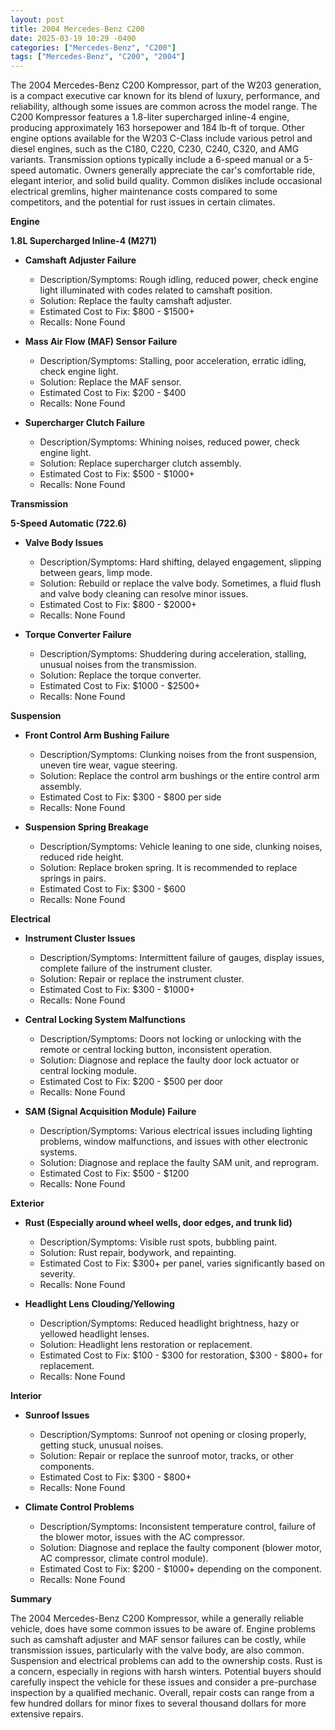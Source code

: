 ```yaml
---
layout: post
title: 2004 Mercedes-Benz C200
date: 2025-03-19 10:29 -0400
categories: ["Mercedes-Benz", "C200"]
tags: ["Mercedes-Benz", "C200", "2004"]
---
```

The 2004 Mercedes-Benz C200 Kompressor, part of the W203 generation, is a compact executive car known for its blend of luxury, performance, and reliability, although some issues are common across the model range. The C200 Kompressor features a 1.8-liter supercharged inline-4 engine, producing approximately 163 horsepower and 184 lb-ft of torque. Other engine options available for the W203 C-Class include various petrol and diesel engines, such as the C180, C220, C230, C240, C320, and AMG variants. Transmission options typically include a 6-speed manual or a 5-speed automatic. Owners generally appreciate the car's comfortable ride, elegant interior, and solid build quality. Common dislikes include occasional electrical gremlins, higher maintenance costs compared to some competitors, and the potential for rust issues in certain climates.

**Engine**

**1.8L Supercharged Inline-4 (M271)**

*   **Camshaft Adjuster Failure**
    *   Description/Symptoms: Rough idling, reduced power, check engine light illuminated with codes related to camshaft position.
    *   Solution: Replace the faulty camshaft adjuster.
    *   Estimated Cost to Fix: $800 - $1500+
    * Recalls: None Found

*   **Mass Air Flow (MAF) Sensor Failure**
    *   Description/Symptoms: Stalling, poor acceleration, erratic idling, check engine light.
    *   Solution: Replace the MAF sensor.
    *   Estimated Cost to Fix: $200 - $400
    * Recalls: None Found

*   **Supercharger Clutch Failure**
    *   Description/Symptoms: Whining noises, reduced power, check engine light.
    *   Solution: Replace supercharger clutch assembly.
    *   Estimated Cost to Fix: $500 - $1000+
    *   Recalls: None Found

**Transmission**

**5-Speed Automatic (722.6)**

*   **Valve Body Issues**
    *   Description/Symptoms: Hard shifting, delayed engagement, slipping between gears, limp mode.
    *   Solution: Rebuild or replace the valve body. Sometimes, a fluid flush and valve body cleaning can resolve minor issues.
    *   Estimated Cost to Fix: $800 - $2000+
    * Recalls: None Found

*   **Torque Converter Failure**
    *   Description/Symptoms: Shuddering during acceleration, stalling, unusual noises from the transmission.
    *   Solution: Replace the torque converter.
    *   Estimated Cost to Fix: $1000 - $2500+
    * Recalls: None Found

**Suspension**

*   **Front Control Arm Bushing Failure**
    *   Description/Symptoms: Clunking noises from the front suspension, uneven tire wear, vague steering.
    *   Solution: Replace the control arm bushings or the entire control arm assembly.
    *   Estimated Cost to Fix: $300 - $800 per side
    * Recalls: None Found

*   **Suspension Spring Breakage**
    *   Description/Symptoms: Vehicle leaning to one side, clunking noises, reduced ride height.
    *   Solution: Replace broken spring. It is recommended to replace springs in pairs.
    *   Estimated Cost to Fix: $300 - $600
    * Recalls: None Found

**Electrical**

*   **Instrument Cluster Issues**
    *   Description/Symptoms: Intermittent failure of gauges, display issues, complete failure of the instrument cluster.
    *   Solution: Repair or replace the instrument cluster.
    *   Estimated Cost to Fix: $300 - $1000+
    * Recalls: None Found

*   **Central Locking System Malfunctions**
    *   Description/Symptoms: Doors not locking or unlocking with the remote or central locking button, inconsistent operation.
    *   Solution: Diagnose and replace the faulty door lock actuator or central locking module.
    *   Estimated Cost to Fix: $200 - $500 per door
    * Recalls: None Found

*   **SAM (Signal Acquisition Module) Failure**
    *   Description/Symptoms: Various electrical issues including lighting problems, window malfunctions, and issues with other electronic systems.
    *   Solution: Diagnose and replace the faulty SAM unit, and reprogram.
    *   Estimated Cost to Fix: $500 - $1200
    * Recalls: None Found

**Exterior**

*   **Rust (Especially around wheel wells, door edges, and trunk lid)**
    *   Description/Symptoms: Visible rust spots, bubbling paint.
    *   Solution: Rust repair, bodywork, and repainting.
    *   Estimated Cost to Fix: $300+ per panel, varies significantly based on severity.
    * Recalls: None Found

*   **Headlight Lens Clouding/Yellowing**
    *   Description/Symptoms: Reduced headlight brightness, hazy or yellowed headlight lenses.
    *   Solution: Headlight lens restoration or replacement.
    *   Estimated Cost to Fix: $100 - $300 for restoration, $300 - $800+ for replacement.
    * Recalls: None Found

**Interior**

*   **Sunroof Issues**
    *   Description/Symptoms: Sunroof not opening or closing properly, getting stuck, unusual noises.
    *   Solution: Repair or replace the sunroof motor, tracks, or other components.
    *   Estimated Cost to Fix: $300 - $800+
    * Recalls: None Found

*   **Climate Control Problems**
    *   Description/Symptoms: Inconsistent temperature control, failure of the blower motor, issues with the AC compressor.
    *   Solution: Diagnose and replace the faulty component (blower motor, AC compressor, climate control module).
    *   Estimated Cost to Fix: $200 - $1000+ depending on the component.
    * Recalls: None Found

**Summary**

The 2004 Mercedes-Benz C200 Kompressor, while a generally reliable vehicle, does have some common issues to be aware of. Engine problems such as camshaft adjuster and MAF sensor failures can be costly, while transmission issues, particularly with the valve body, are also common. Suspension and electrical problems can add to the ownership costs. Rust is a concern, especially in regions with harsh winters. Potential buyers should carefully inspect the vehicle for these issues and consider a pre-purchase inspection by a qualified mechanic. Overall, repair costs can range from a few hundred dollars for minor fixes to several thousand dollars for more extensive repairs.

